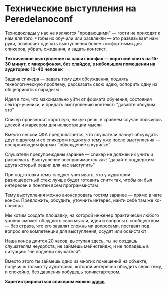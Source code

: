 # Технические выступления на **Peredelanoconf**

Технодоклады у нас не являются "продающими" — гости не приходят к нам для того, чтобы их обучили или развлекли — это развязывает нам руки, позволяет сделать выступления более комфортными для спикеров, убрать ожидания, и задать контекст.

**Техническое выступление на наших конфах — короткий спитч на 15-30 минут, с микрофоном, без слайдов, в небольшом помещении на аудиторию 10-40 человек**

Задача спикера — задать тему для обсуждения, поднять технологическую проблему, 
рассказать свою идею, оспорить одну из общепринятых парадигм

Идея в том, что максимально уйти от формата обучения, состояния лектор-ученики, и придать выступлению контекст: "давайте обсудим это"

Спикер произносит короткую, емкую речь, в крайнем случае пользуясь доской и маркером для иллюстрации мысли

Вместо сессии Q&A предполагается, что слушатели начнут обсуждать друг с другом и со спикером поднятую тему уже после выступления — воспроизводим формат "обусждение в курилке"

Слушатели предупреждены заранее — спикер не должен их учить и развлекать. Выступление воспринимается как: "давайте поддержим друга который решил для нас выступить"

При подготовки темы следует учитывать, что у аудитории разношёрстный стек: лучше будет готовить спитч так, чтобы он был интересен и понятен всем программистам

Тему выступления можно анонсировать гостям заранее — прямо в чате конфы. Предложить, обсудить, уточнить интерес, найти себе там же ко-спикера.

Мы хотим создать площадку, на которой инженер практически любого уровня сможет обсудлить свои мысли, идеи и вопросы с сообществом — без страха, что его завалят сложными вопросами, поставят под вопрос его компетенции для выступления, осудят или освистают

Наша конфа длится 20 часов, выступая здесь, ты не создашь слушателям неудобств, не займёшь мейнстейдж, и не попадёшь в ситуации: "не подведи слушателя".

Вместо этого ты займешь одно из многих помещений на объекте, получишь только ту аудиторию, которой интересно обсудить свою тему, и спокойно, без давления побудешь топикстартером.

**Зарегистрироваться спикером можно [здесь](https://forms.gle/urYmJWhtYStrpB7X6)**
